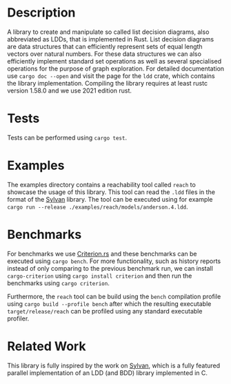 # Description

A library to create and manipulate so called list decision diagrams, also abbreviated as LDDs, that is implemented in Rust. List decision diagrams are data structures that can efficiently represent sets of equal length vectors over natural numbers. For these data structures we can also efficiently implement standard set operations as well as several specialised operations for the purpose of graph exploration. For detailed documentation use `cargo doc --open` and visit the page for the `ldd` crate, which contains the library implementation. Compiling the library requires at least rustc version 1.58.0 and we use 2021 edition rust.

# Tests

Tests can be performed using `cargo test`.

# Examples

The examples directory contains a reachability tool called `reach` to showcase the usage of this library. This tool can read the `.ldd` files in the format of the [Sylvan](https://github.com/trolando/sylvan) library. The tool can be executed using for example `cargo run --release ./examples/reach/models/anderson.4.ldd`.

# Benchmarks

For benchmarks we use [Criterion.rs](https://crates.io/crates/criterion) and these benchmarks can be executed using `cargo bench`. For more functionality, such as history reports instead of only comparing to the previous benchmark run, we can install `cargo-criterion` using `cargo install criterion` and then run the benchmarks using `cargo criterion`.

Furthermore, the `reach` tool can be build using the `bench` compilation profile using `cargo build --profile bench` after which the resulting executable `target/release/reach` can be profiled using any standard executable profiler.

# Related Work

This library is fully inspired by the work on [Sylvan](https://github.com/trolando/sylvan), which is a fully featured parallel implementation of an LDD (and BDD) library implemented in C.